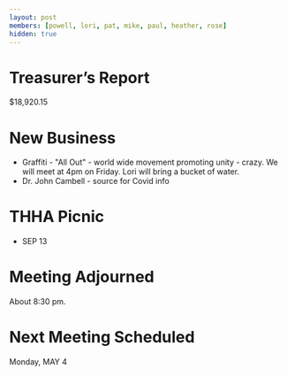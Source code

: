 ```yaml
---
layout: post
members: [powell, lori, pat, mike, paul, heather, rose]
hidden: true
---
```

# Treasurer’s Report
$18,920.15

# New Business
- Graffiti - "All Out" - world wide movement promoting unity - crazy.  We will meet at 4pm on Friday.  Lori will bring a bucket of water.
- Dr. John Cambell - source for Covid info

# THHA Picnic
- SEP 13

# Meeting Adjourned
About 8:30 pm.

# Next Meeting Scheduled
Monday, MAY 4
